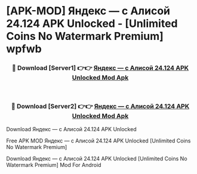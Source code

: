 # [APK-MOD] Яндекс — с Алисой 24.124 APK Unlocked - [Unlimited Coins No Watermark Premium] wpfwb



<div align="center">
<h3>🔴 Download [Server1] 👉👉 <a href="https://momento.my/?title=Яндекс_—_с_Алисой_24.124_APK_Unlocked">Яндекс — с Алисой 24.124 APK Unlocked Mod Apk</a></h3><br>

<h3>🔴 Download [Server2] 👉👉 <a href="https://momento.my/?title=Яндекс_—_с_Алисой_24.124_APK_Unlocked">Яндекс — с Алисой 24.124 APK Unlocked Mod Apk</a></h3>
</div>



Download Яндекс — с Алисой 24.124 APK Unlocked 

Free APK MOD Яндекс — с Алисой 24.124 APK Unlocked [Unlimited Coins No Watermark Premium]

Download Яндекс — с Алисой 24.124 APK Unlocked [Unlimited Coins No Watermark Premium] Mod For Android
